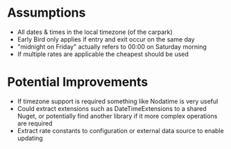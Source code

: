 # Assumptions

* All dates & times in the local timezone (of the carpark)
* Early Bird only applies if entry and exit occur on the same day
* "midnight on Friday" actually refers to 00:00 on Saturday morning
* If multiple rates are applicable the cheapest should be used

# Potential Improvements

* If timezone support is required something like Nodatime is very useful
* Could extract extensions such as DateTimeExtensions to a shared Nuget, or potentially find another library if it more complex operations are required
* Extract rate constants to configuration or external data source to enable updating
